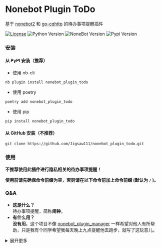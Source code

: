 # Nonebot Plugin ToDo

基于 [nonebot2](https://github.com/nonebot/nonebot2) 和 [go-cqhttp](https://github.com/Mrs4s/go-cqhttp) 的待办事项提醒插件

[![License](https://img.shields.io/github/license/Jigsaw111/nonebot_plugin_todo)](LICENSE)
![Python Version](https://img.shields.io/badge/python-3.7.3+-blue.svg)
![NoneBot Version](https://img.shields.io/badge/nonebot-2.0.0a11+-red.svg)
![Pypi Version](https://img.shields.io/pypi/v/nonebot-plugin-todo.svg)

### 安装

#### 从 PyPI 安装（推荐）

- 使用 nb-cli  

```
nb plugin install nonebot_plugin_todo
```

- 使用 poetry

```
poetry add nonebot_plugin_todo
```

- 使用 pip

```
pip install nonebot_plugin_todo
```

#### 从 GitHub 安装（不推荐）

```
git clone https://github.com/Jigsaw111/nonebot_plugin_todo.git
```

### 使用

**不推荐使用此插件进行隐私相关的待办事项提醒！**

**使用前请先确保命令前缀为空，否则请在以下命令前加上命令前缀 (默认为 `/` )。**

### Q&A

- **这是什么？**  
  待办事项提醒，简称**闹钟**。
- **有什么用？**  
  **没有用**。这个项目不像 [nonebot_plugin_manager](https://github.com/Jigsaw111/nonebot_plugin_manager) 一样希望对他人有所帮助，只是我有个同学希望我每天晚上九点提醒他去跑步，就写了这玩意儿。

<details>
<summary>展开更多</summary>

### Bug



### Changelog

- 210412，创建项目。

</details>
